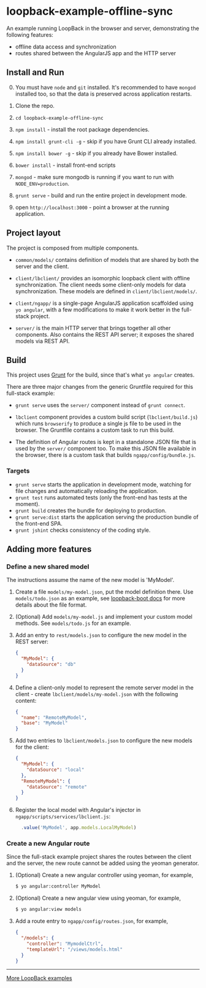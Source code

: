 # loopback-example-offline-sync

An example running LoopBack in the browser and server, demonstrating the
following features:

 - offline data access and synchronization
 - routes shared between the AngularJS app and the HTTP server

## Install and Run

0. You must have `node` and `git` installed. It's recommended to have `mongod`
   installed too, so that the data is preserved across application restarts.

1. Clone the repo.

2. `cd loopback-example-offline-sync`

3. `npm install` - install the root package dependencies.

4. `npm install grunt-cli -g` - skip if you have Grunt CLI already installed.

5. `npm install bower -g` - skip if you already have Bower installed.

6. `bower install` - install front-end scripts

7. `mongod` - make sure mongodb is running if you want to run with
`NODE_ENV=production`.

8. `grunt serve` - build and run the entire project in development mode.

9. open `http://localhost:3000` - point a browser at the running application.

## Project layout

The project is composed from multiple components.

 - `common/models/` contains definition of models that are shared by both the server
  and the client.

 - `client/lbclient/` provides an isomorphic loopback client with offline synchronization.
  The client needs some client-only models for data synchronization. These
  models are defined in `client/lbclient/models/`.

 - `client/ngapp/` is a single-page AngularJS application scaffolded using `yo
  angular`, with a few modifications to make it work better in the full-stack
  project.

 - `server/` is the main HTTP server that brings together all other components.
  Also сontains the REST API server; it exposes the shared models via
  REST API.

## Build

This project uses [Grunt](http://gruntjs.com) for the build, since that's what
`yo angular` creates.

There are three major changes from the generic Gruntfile required for this
full-stack example:

 - `grunt serve` uses the `server/` component instead of `grunt connect`.

 - `lbclient` component provides a custom build script (`lbclient/build.js`)
   which runs `browserify` to produce a single js file to be used in the
   browser. The Gruntfile contains a custom task to run this build.

 - The definition of Angular routes is kept in a standalone JSON file
   that is used by the `server/` component too. To make this JSON file
   available in the browser, there is a custom task that builds
   `ngapp/config/bundle.js`.

### Targets

 - `grunt serve` starts the application in development mode, watching for file changes
  and automatically reloading the application.
 - `grunt test` runs automated tests (only the front-end has tests at the
   moment).
 - `grunt build` creates the bundle for deploying to production.
 - `grunt serve:dist` starts the application serving the production bundle of the
   front-end SPA.
 - `grunt jshint` checks consistency of the coding style.

## Adding more features

### Define a new shared model

The instructions assume the name of the new model is 'MyModel'.

 1. Create a file `models/my-model.json`, put the model definition there.
  Use `models/todo.json` as an example, see
  [loopback-boot docs](http://apidocs.strongloop.com/loopback-boot) for
  more details about the file format.

 2. (Optional) Add `models/my-model.js` and implement your custom model
  methods. See `models/todo.js` for an example.

 3. Add an entry to `rest/models.json` to configure the new model in the REST
  server:

    ```json
    {
      "MyModel": {
        "dataSource": "db"
      }
    }
    ```

 4. Define a client-only model to represent the remote server model in the
  client - create `lbclient/models/my-model.json` with the following content:

    ```json
    {
      "name": "RemoteMyModel",
      "base": "MyModel"
    }
    ```

 5. Add two entries to `lbclient/models.json` to configure the new models
  for the client:

    ```json
    {
      "MyModel": {
        "dataSource": "local"
      },
      "RemoteMyModel": {
        "dataSource": "remote"
      }
    }
    ```

 6. Register the local model with Angular's injector in
  `ngapp/scripts/services/lbclient.js`:

    ```js
      .value('MyModel', app.models.LocalMyModel)
    ```

### Create a new Angular route

Since the full-stack example project shares the routes between the client and
the server, the new route cannot be added using the yeoman generator.

 1. (Optional) Create a new angular controller using yeoman, for example,

    ```sh
    $ yo angular:controller MyModel
    ```

 2. (Optional) Create a new angular view using yeoman, for example,

    ```sh
    $ yo angular:view models
    ```

 3. Add a route entry to `ngapp/config/routes.json`, for example,

    ```json
    {
      "/models": {
        "controller": "MymodelCtrl",
        "templateUrl": "/views/models.html"
      }
    }
    ```

---

[More LoopBack examples](https://loopback.io/doc/en/lb3/Tutorials-and-examples.html)
